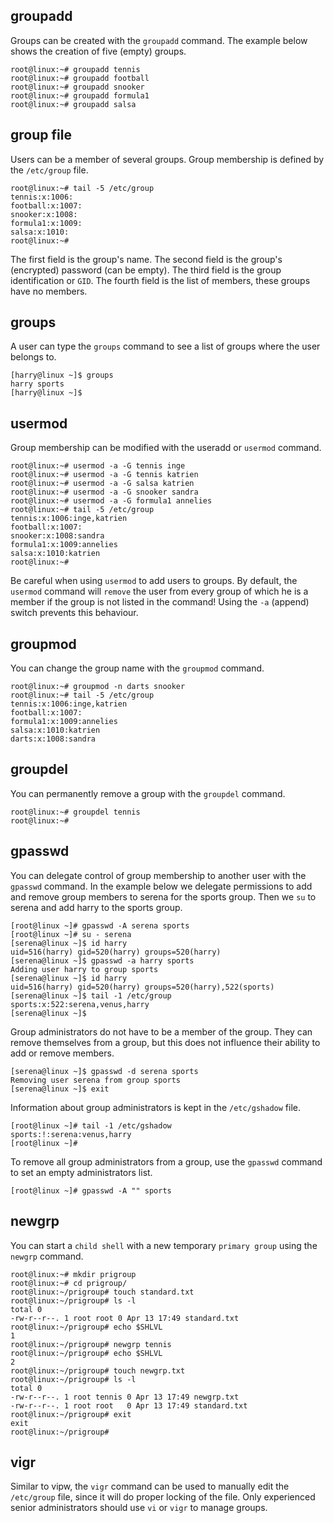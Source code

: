 ## groupadd

Groups can be created with the `groupadd` command. The
example below shows the creation of five (empty) groups.

    root@linux:~# groupadd tennis
    root@linux:~# groupadd football
    root@linux:~# groupadd snooker
    root@linux:~# groupadd formula1
    root@linux:~# groupadd salsa

## group file

Users can be a member of several groups. Group membership is defined by
the `/etc/group` file.

    root@linux:~# tail -5 /etc/group
    tennis:x:1006:
    football:x:1007:
    snooker:x:1008:
    formula1:x:1009:
    salsa:x:1010:
    root@linux:~#

The first field is the group\'s name. The second field is the group\'s
(encrypted) password (can be empty). The third field is the group
identification or `GID`. The fourth field is the list of
members, these groups have no members.

## groups

A user can type the `groups` command to see a list of
groups where the user belongs to.

    [harry@linux ~]$ groups
    harry sports
    [harry@linux ~]$

## usermod

Group membership can be modified with the useradd or
`usermod` command.

    root@linux:~# usermod -a -G tennis inge
    root@linux:~# usermod -a -G tennis katrien
    root@linux:~# usermod -a -G salsa katrien
    root@linux:~# usermod -a -G snooker sandra
    root@linux:~# usermod -a -G formula1 annelies
    root@linux:~# tail -5 /etc/group
    tennis:x:1006:inge,katrien
    football:x:1007:
    snooker:x:1008:sandra
    formula1:x:1009:annelies
    salsa:x:1010:katrien
    root@linux:~#

Be careful when using `usermod` to add users to groups. By default, the
`usermod` command will `remove` the user from every group of which he is
a member if the group is not listed in the command! Using the `-a`
(append) switch prevents this behaviour.

## groupmod

You can change the group name with the `groupmod` command.

    root@linux:~# groupmod -n darts snooker 
    root@linux:~# tail -5 /etc/group
    tennis:x:1006:inge,katrien
    football:x:1007:
    formula1:x:1009:annelies
    salsa:x:1010:katrien
    darts:x:1008:sandra

## groupdel

You can permanently remove a group with the `groupdel`
command.

    root@linux:~# groupdel tennis
    root@linux:~#

## gpasswd

You can delegate control of group membership to another user with the
`gpasswd` command. In the example below we delegate
permissions to add and remove group members to serena for the sports
group. Then we `su` to serena and add harry to the sports
group.

    [root@linux ~]# gpasswd -A serena sports
    [root@linux ~]# su - serena
    [serena@linux ~]$ id harry
    uid=516(harry) gid=520(harry) groups=520(harry)
    [serena@linux ~]$ gpasswd -a harry sports
    Adding user harry to group sports
    [serena@linux ~]$ id harry
    uid=516(harry) gid=520(harry) groups=520(harry),522(sports)
    [serena@linux ~]$ tail -1 /etc/group
    sports:x:522:serena,venus,harry
    [serena@linux ~]$ 

Group administrators do not have to be a member of the group. They can
remove themselves from a group, but this does not influence their
ability to add or remove members.

    [serena@linux ~]$ gpasswd -d serena sports
    Removing user serena from group sports
    [serena@linux ~]$ exit

Information about group administrators is kept in the
`/etc/gshadow` file.

    [root@linux ~]# tail -1 /etc/gshadow
    sports:!:serena:venus,harry
    [root@linux ~]#

To remove all group administrators from a group, use the `gpasswd`
command to set an empty administrators list.

    [root@linux ~]# gpasswd -A "" sports

## newgrp

You can start a `child shell` with a new temporary `primary group` using
the `newgrp` command.

    root@linux:~# mkdir prigroup
    root@linux:~# cd prigroup/
    root@linux:~/prigroup# touch standard.txt
    root@linux:~/prigroup# ls -l
    total 0
    -rw-r--r--. 1 root root 0 Apr 13 17:49 standard.txt
    root@linux:~/prigroup# echo $SHLVL
    1
    root@linux:~/prigroup# newgrp tennis
    root@linux:~/prigroup# echo $SHLVL
    2
    root@linux:~/prigroup# touch newgrp.txt
    root@linux:~/prigroup# ls -l
    total 0
    -rw-r--r--. 1 root tennis 0 Apr 13 17:49 newgrp.txt
    -rw-r--r--. 1 root root   0 Apr 13 17:49 standard.txt
    root@linux:~/prigroup# exit
    exit
    root@linux:~/prigroup#

## vigr

Similar to vipw, the `vigr` command can be used to
manually edit the `/etc/group` file, since it will do proper locking of
the file. Only experienced senior administrators should use
`vi` or `vigr` to manage groups.

